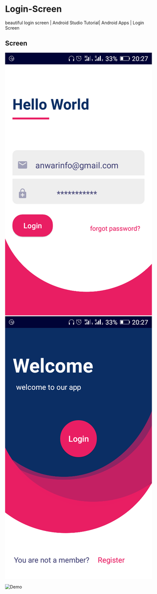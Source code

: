 # Login-Screen 
beautiful login screen | Android Studio Tutorial| Android Apps | Login Screen 

## Screen

![Screen1](capts/captr1.png) 
![Screen2](capts/captr3.png)

![Demo](capts/cap2.gif) <br>

